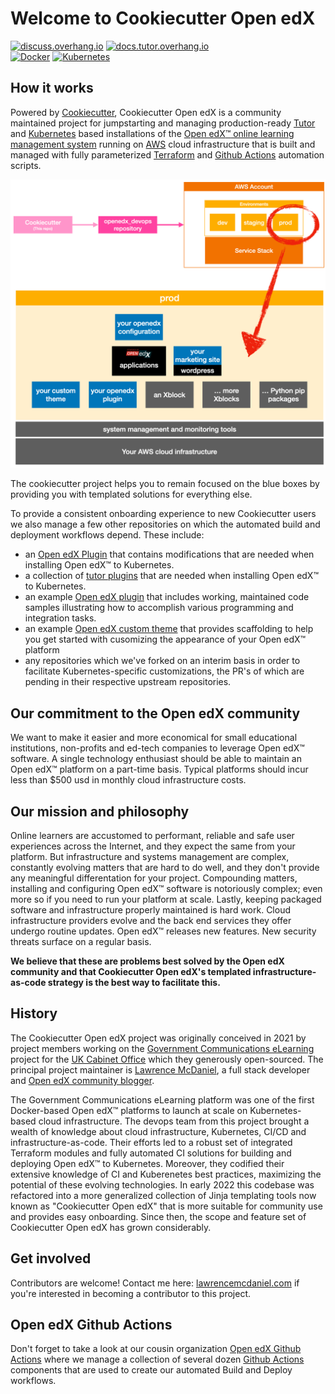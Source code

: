 # Welcome to Cookiecutter Open edX

[![discuss.overhang.io](https://img.shields.io/static/v1?logo=discourse&label=Forums&style=flat-square&color=ff0080&message=discuss.overhang.io)](https://discuss.overhang.io)
[![docs.tutor.overhang.io](https://img.shields.io/static/v1?logo=readthedocs&label=Documentation&style=flat-square&color=blue&message=docs.tutor.overhang.io)](https://docs.tutor.overhang.io)<br/>
[![Docker](https://img.shields.io/badge/docker-%230db7ed.svg?style=for-the-badge&logo=docker&logoColor=white)](https://www.docker.com/)
[![Kubernetes](https://img.shields.io/badge/kubernetes-%23326ce5.svg?style=for-the-badge&logo=kubernetes&logoColor=white)](https://kubernetes.io/)

## How it works

Powered by [Cookiecutter](https://github.com/cookiecutter/cookiecutter), Cookiecutter Open edX is a community maintained project for jumpstarting and managing production-ready [Tutor](https://docs.tutor.overhang.io/) and [Kubernetes](https://kubernetes.io/) based installations of the [Open edX:tm: online learning management system](https://openedx.org/) running on [AWS](https://aws.amazon.com/) cloud infrastructure that is built and managed with fully parameterized [Terraform](https://www.terraform.io/) and [Github Actions](https://docs.github.com/en/actions) automation scripts.

![Cookiecutter workflow](https://github.com/cookiecutter-openedx/.github/blob/main/doc/cookiecutter-how-it-works.png)

The cookiecutter project helps you to remain focused on the blue boxes by providing you with templated solutions for everything else.

To provide a consistent onboarding experience to new Cookiecutter users we also manage a few other repositories on which the automated build and deployment workflows depend. These include:

- an [Open edX Plugin](https://github.com/cookiecutter-openedx/cookiecutter-openedx-plugin) that contains modifications that are needed when installing Open edX:tm: to Kubernetes.
- a collection of [tutor plugins](https://docs.tutor.overhang.io/tutorials/plugin.html) that are needed when installing Open edX:tm: to Kubernetes.
- an example [Open edX plugin](https://github.com/cookiecutter-openedx/openedx-plugin-example) that includes working, maintained code samples illustrating how to accomplish various programming and integration tasks.
- an example [Open edX custom theme](https://github.com/cookiecutter-openedx/openedx-theme-example) that provides scaffolding to help you get started with cusomizing the appearance of your Open edX:tm: platform
- any repositories which we've forked on an interim basis in order to facilitate Kubernetes-specific customizations, the PR's of which are pending in their respective upstream repositories.

## Our commitment to the Open edX community

We want to make it easier and more economical for small educational institutions, non-profits and ed-tech companies to leverage Open edX:tm: software. A single technology enthusiast should be able to maintain an Open edX:tm: platform on a part-time basis. Typical platforms should incur less than $500 usd in monthly cloud infrastructure costs.

## Our mission and philosophy

Online learners are accustomed to performant, reliable and safe user experiences across the Internet, and they expect the same from your platform. But infrastructure and systems management are complex, constantly evolving matters that are hard to do well, and they don't provide any meaningful differentation for your project. Compounding matters, installing and configuring Open edX:tm: software is notoriously complex; even more so if you need to run your platform at scale. Lastly, keeping packaged software and infrastructure properly maintained is hard work. Cloud infrastructure providers evolve and the back end services they offer undergo routine updates. Open edX:tm: releases new features. New security threats surface on a regular basis.

**We believe that these are problems best solved by the Open edX community and that Cookiecutter Open edX's templated infrastructure-as-code strategy is the best way to facilitate this.**

## History

The Cookiecutter Open edX project was originally conceived in 2021 by project members working on the [Government Communications eLearning](https://staging.global-communications-academy.com/) project for the [UK Cabinet Office](https://www.gov.uk/government/organisations/cabinet-office) which they generously open-sourced. The principal project maintainer is [Lawrence McDaniel](https://lawrencemcdaniel.com/), a full stack developer and [Open edX community blogger](https://blog.lawrencemcdaniel.com/).

The Government Communications eLearning platform was one of the first Docker-based Open edX:tm: platforms to launch at scale on Kubernetes-based cloud infrastructure. The devops team from this project brought a wealth of knowledge about cloud infrastructure, Kubernetes, CI/CD and infrastructure-as-code. Their efforts led to a robust set of integrated Terraform modules and fully automated CI solutions for building and deploying Open edX:tm: to Kubernetes. Moreover, they codified their extensive knowledge of CI and Kuberenetes best practices, maximizing the potential of these evolving technologies. In early 2022 this codebase was refactored into a more generalized collection of Jinja templating tools now known as "Cookiecutter Open edX" that is more suitable for community use and provides easy onboarding. Since then, the scope and feature set of Cookiecutter Open edX has grown considerably.

## Get involved

Contributors are welcome! Contact me here: [lawrencemcdaniel.com](https://lawrencemcdaniel.com/contact) if you're interested in becoming a contributor to this project.

## Open edX Github Actions

Don't forget to take a look at our cousin organization [Open edX Github Actions](https://github.com/openedx-actions) where we manage a collection of several dozen [Github Actions](https://github.com/features/actions) components that are used to create our automated Build and Deploy workflows.
